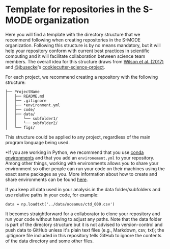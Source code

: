 # Template for repositories in the S-MODE organization

Here you will find a template with the directory structure that we recommend following when creating repositories in the S-MODE organization. Following this structure is by no means mandatory, but it will help your repository conform with current best practices in scientific computing and it will facilitate collaboration between science team members. The overall idea for this structure draws from [Wilson et al. (2017)](https://doi.org/10.1371/journal.pcbi.1005510) and [@jbusecke](https://github.com/jbusecke)'s [cookiecutter-science-project](https://github.com/jbusecke/cookiecutter-science-project). 

For each project, we recommend creating a repository with the following structure:

```
├── ProjectName
│   ├── README.md
│   ├── .gitignore
│   ├── *environment.yml
│   ├── code/
│   ├── data/
│   │   └── subfolder1/
│   │   └── subfolder2/
│   └── figs/
```
This structure could be applied to any project, regardless of the main program language being used.

*If you are working in Python, we recommend that you use [conda environments](https://docs.conda.io/projects/conda/en/latest/user-guide/concepts/environments.html) and that you add an ```environement.yml``` to your repository. Among other things, working with environments allows you to share your environment so other people can run your code on their machines using the exact same packages as you. More information about how to create and share environments can be found [here](https://docs.conda.io/projects/conda/en/latest/user-guide/tasks/manage-environments.html).

If you keep all data used in your analysis in the data folder/subfolders and use relative paths in your code, for example:

```
data = np.loadtxt('../data/oceanus/ctd_000.csv')
```

It becomes straightforward for a collaborator to clone your repository and run your code without having to adjust any paths. Note that the data folder is part of the directory structure but it is not advised to version-control and push data to GitHub unless it's plain text files (e.g., Markdown, csv, txt); the .gitignore file included in this repository tells GitHub to ignore the contents of the data directory and some other files. 
